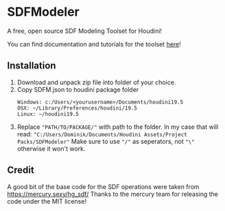 # SDFModeler
 A free, open source SDF Modeling Toolset for Houdini!

You can find documentation and tutorials for the toolset [here](https://www.notion.so/dominiklange/SDF-Modeler-d965edcc82b64262ab4e5aed102daa12?pvs=4)!

## Installation
1. Download and unpack zip file into folder of your choice.
2. Copy SDFM.json to houdini package folder
	```
	Windows: c:/Users/<yourusername>/Documents/houdini19.5
	OSX: ~/Library/Preferences/houdini/19.5
	Linux: ~/houdini19.5
	```
3. Replace ```"PATH/TO/PACKAGE/"``` with path to the folder. In my case that will read: ```"C:/Users/Dominik/Documents/Houdini Assets/Project Packs/SDFModeler"```
	Make sure to use ```"/"``` as seperators, not ```"\"``` otherwise it won't work.

## Credit
A good bit of the base code for the SDF operations were taken from https://mercury.sexy/hg_sdf/
Thanks to the mercury team for releasing the code under the MIT license!
